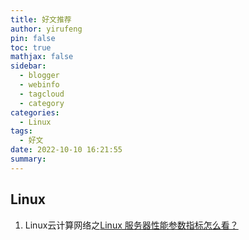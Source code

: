 ```yaml
---
title: 好文推荐
author: yirufeng
pin: false
toc: true
mathjax: false
sidebar:
  - blogger
  - webinfo
  - tagcloud
  - category
categories:
  - Linux
tags:
  - 好文
date: 2022-10-10 16:21:55
summary:
---
```


## Linux
1. Linux云计算网络之[Linux 服务器性能参数指标怎么看？](https://mp.weixin.qq.com/s/z2Ji31CsY-rMXVmf9geY_g)

<!-- more -->